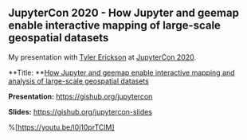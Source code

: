 ## JupyterCon 2020 - How Jupyter and geemap enable interactive mapping of large-scale geospatial datasets

My presentation with [Tyler Erickson](https://twitter.com/tylerickson?lang=en) at [JupyterCon 2020](https://jupytercon.com/).

**Title: **[How Jupyter and geemap enable interactive mapping and analysis of large-scale geospatial datasets](https://cfp.jupytercon.com/2020/schedule/presentation/222/how-jupyter-and-geemap-enable-interactive-mapping-and-analysis-of-large-scale-geospatial-datasets/)

**Presentation:**  https://gishub.org/jupytercon 

**Slides:** https://gishub.org/jupytercon-slides

%[https://youtu.be/I0j10prTClM]